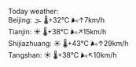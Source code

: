 Today weather:  
Beijing: 🌫  🌡️+32°C 🌬️↑7km/h  
Tianjin: ☀️   🌡️+38°C 🌬️↗15km/h  
Shijiazhuang: ☀️   🌡️+43°C 🌬️↑29km/h  
Tangshan: ☀️   🌡️+38°C 🌬️↖10km/h  
